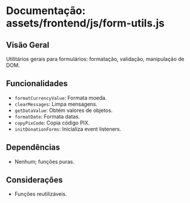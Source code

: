 # Documentação: assets/frontend/js/form-utils.js

## Visão Geral
Utilitários gerais para formulários: formatação, validação, manipulação de DOM.

## Funcionalidades
- `formatCurrencyValue`: Formata moeda.
- `clearMessages`: Limpa mensagens.
- `getDataValue`: Obtém valores de objetos.
- `formatDate`: Formata datas.
- `copyPixCode`: Copia código PIX.
- `initDonationForms`: Inicializa event listeners.

## Dependências
- Nenhum; funções puras.

## Considerações
- Funções reutilizáveis.